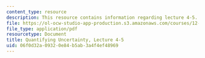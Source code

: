 ```yaml
---
content_type: resource
description: This resource contains information regarding lecture 4-5.
file: https://ol-ocw-studio-app-production.s3.amazonaws.com/courses/12-s990-quantifying-uncertainty-fall-2012/06f0d32a09320e84b5ab3a4f4ef48969_MIT12_S990F12_lec4-5.pdf
file_type: application/pdf
resourcetype: Document
title: Quantifying Uncertainty, Lecture 4-5
uid: 06f0d32a-0932-0e84-b5ab-3a4f4ef48969
---
```

